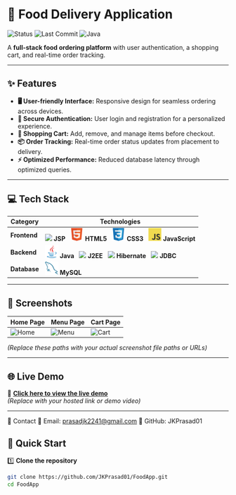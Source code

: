# 🍕 Food Delivery Application

![Status](https://img.shields.io/badge/Status-Active-success)
![Last Commit](https://img.shields.io/github/last-commit/JKPrasad01/FoodApp)
![Java](https://img.shields.io/badge/Java-Full%20Stack-orange)

A **full-stack food ordering platform** with user authentication, a shopping cart, and real-time order tracking.

---

## ✨ Features

- **🖥 User-friendly Interface:** Responsive design for seamless ordering across devices.
- **🔐 Secure Authentication:** User login and registration for a personalized experience.
- **🛒 Shopping Cart:** Add, remove, and manage items before checkout.
- **📦 Order Tracking:** Real-time order status updates from placement to delivery.
- **⚡ Optimized Performance:** Reduced database latency through optimized queries.

---

## 💻 Tech Stack

| **Category**  | **Technologies** |
|---------------|------------------|
| **Frontend**  | <img src="https://img.icons8.com/color/48/java-coffee-cup-logo.png" width="30"/> **JSP** &nbsp; <img src="https://raw.githubusercontent.com/devicons/devicon/master/icons/html5/html5-original.svg" width="30"/> **HTML5** &nbsp; <img src="https://raw.githubusercontent.com/devicons/devicon/master/icons/css3/css3-original.svg" width="30"/> **CSS3** &nbsp; <img src="https://raw.githubusercontent.com/devicons/devicon/master/icons/javascript/javascript-original.svg" width="30"/> **JavaScript** |
| **Backend**   | <img src="https://raw.githubusercontent.com/devicons/devicon/master/icons/java/java-original.svg" width="30"/> **Java** &nbsp; <img src="https://img.shields.io/badge/J2EE-1F5B8A?style=flat&logoColor=white" height="20"/> **J2EE** &nbsp; <img src="https://upload.wikimedia.org/wikipedia/commons/2/22/Hibernate_logo_a.png" width="60"/> **Hibernate** &nbsp; <img src="https://img.icons8.com/ios-filled/50/000000/data.png" width="30"/> **JDBC** |
| **Database**  | <img src="https://raw.githubusercontent.com/devicons/devicon/master/icons/mysql/mysql-original.svg" width="30"/> **MySQL** |

---

## 📸 Screenshots

| Home Page | Menu Page | Cart Page |
|-----------|-----------|-----------|
| ![Home](screenshots/home.png) | ![Menu](screenshots/menu.png) | ![Cart](screenshots/cart.png) |

*(Replace these paths with your actual screenshot file paths or URLs)*

---

## 🌐 Live Demo

🔗 [**Click here to view the live demo**](https://your-live-demo-link.com)  
*(Replace with your hosted link or demo video)*

---
📧 Contact
📩 Email: prasadjk2241@gmail.com
💼 GitHub: JKPrasad01


## 🚀 Quick Start

1️⃣ **Clone the repository**
```bash
git clone https://github.com/JKPrasad01/FoodApp.git
cd FoodApp


